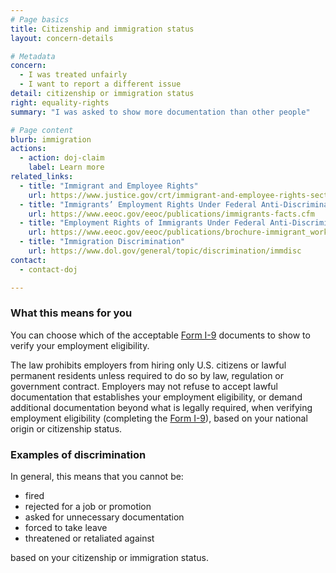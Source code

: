 ```yaml
---
# Page basics
title: Citizenship and immigration status
layout: concern-details

# Metadata
concern:
  - I was treated unfairly
  - I want to report a different issue
detail: citizenship or immigration status
right: equality-rights
summary: "I was asked to show more documentation than other people"

# Page content
blurb: immigration
actions:
  - action: doj-claim
    label: Learn more
related_links:
  - title: "Immigrant and Employee Rights"
    url: https://www.justice.gov/crt/immigrant-and-employee-rights-section
  - title: "Immigrants’ Employment Rights Under Federal Anti-Discrimination Laws"
    url: https://www.eeoc.gov/eeoc/publications/immigrants-facts.cfm
  - title: "Employment Rights of Immigrants Under Federal Anti-Discrimination Laws"
    url: https://www.eeoc.gov/eeoc/publications/brochure-immigrant_workers_rights.cfm
  - title: "Immigration Discrimination"
    url: https://www.dol.gov/general/topic/discrimination/immdisc
contact:
  - contact-doj

---
```


### What this means for you

You can choose which of the acceptable [Form I-9](https://www.uscis.gov/i-9) documents to show to verify your employment eligibility.

The law prohibits employers from hiring only U.S. citizens or lawful permanent residents unless required to do so by law, regulation or government contract. Employers may not refuse to accept lawful documentation that establishes your employment eligibility, or demand additional documentation beyond what is legally required, when verifying employment eligibility (completing the [Form I-9](https://www.uscis.gov/i-9)), based on your national origin or citizenship status.

### Examples of discrimination

In general, this means that you cannot be:

- fired
- rejected for a job or promotion
- asked for unnecessary documentation
- forced to take leave
- threatened or retaliated against

based on your citizenship or immigration status.
